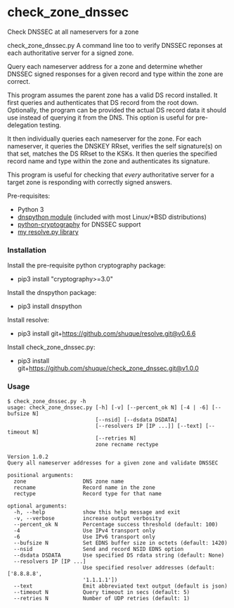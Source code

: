 # check_zone_dnssec
Check DNSSEC at all nameservers for a zone

check_zone_dnssec.py
A command line too to verify DNSSEC reponses at each authoritative
server for a signed zone.

Query each nameserver address for a zone and determine whether
DNSSEC signed responses for a given record and type within the
zone are correct.

This program assumes the parent zone has a valid DS record installed.
It first queries and authenticates that DS record from the root down.
Optionally, the program can be provided the actual DS record data it
should use instead of querying it from the DNS. This option is useful
for pre-delegation testing.

It then individually queries each nameserver for the zone. For each
nameserver, it queries the DNSKEY RRset, verifies the self signature(s)
on that set, matches the DS RRset to the KSKs. It then queries the
specified record name and type within the zone and authenticates its
signature.

This program is useful for checking that _every_ authoritative server
for a target zone is responding with correctly signed answers.

Pre-requisites:
- Python 3
- [dnspython module](http://www.dnspython.org/) (included with most Linux/*BSD distributions)
- [python-cryptography](https://cryptography.io/en/latest/) for DNSSEC support
- [my resolve.py library](https://github.com/shuque/resolve)


### Installation

Install the pre-requisite python cryptography package:

* pip3 install "cryptography>=3.0"

Install the dnspython package:

* pip3 install dnspython

Install resolve:

* pip3 install git+https://github.com/shuque/resolve.git@v0.6.6

Install check_zone_dnssec.py:

* pip3 install git+https://github.com/shuque/check_zone_dnssec.git@v1.0.0


### Usage

```
$ check_zone_dnssec.py -h
usage: check_zone_dnssec.py [-h] [-v] [--percent_ok N] [-4 | -6] [--bufsize N]
                            [--nsid] [--dsdata DSDATA]
                            [--resolvers IP [IP ...]] [--text] [--timeout N]
                            [--retries N]
                            zone recname rectype

Version 1.0.2
Query all nameserver addresses for a given zone and validate DNSSEC

positional arguments:
  zone                  DNS zone name
  recname               Record name in the zone
  rectype               Record type for that name

optional arguments:
  -h, --help            show this help message and exit
  -v, --verbose         increase output verbosity
  --percent_ok N        Percentage success threshold (default: 100)
  -4                    Use IPv4 transport only
  -6                    Use IPv6 transport only
  --bufsize N           Set EDNS buffer size in octets (default: 1420)
  --nsid                Send and record NSID EDNS option
  --dsdata DSDATA       Use specified DS rdata string (default: None)
  --resolvers IP [IP ...]
                        Use specified resolver addresses (default: ['8.8.8.8',
                        '1.1.1.1'])
  --text                Emit abbreviated text output (default is json)
  --timeout N           Query timeout in secs (default: 5)
  --retries N           Number of UDP retries (default: 1)
```
